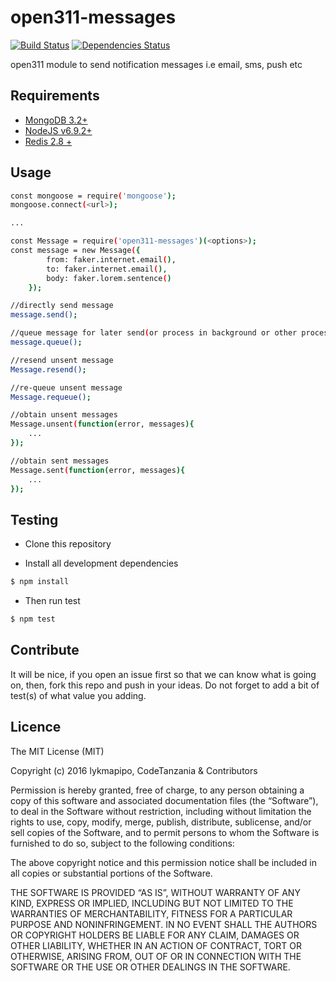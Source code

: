 open311-messages
================

[![Build Status](https://travis-ci.org/CodeTanzania/open311-messages.svg?branch=master)](https://travis-ci.org/CodeTanzania/open311-messages)
[![Dependencies Status](https://david-dm.org/CodeTanzania/open311-messages/status.svg?style=flat-square)](https://david-dm.org/CodeTanzania/open311-messages)

open311 module to send notification messages i.e email, sms, push etc

## Requirements
- [MongoDB 3.2+](https://www.mongodb.com/)
- [NodeJS v6.9.2+](https://nodejs.org)
- [Redis 2.8 +](https://redis.io/)

## Usage
```sh
const mongoose = require('mongoose');
mongoose.connect(<url>);

...

const Message = require('open311-messages')(<options>);
const message = new Message({
        from: faker.internet.email(),
        to: faker.internet.email(),
        body: faker.lorem.sentence()
    });

//directly send message
message.send();

//queue message for later send(or process in background or other process)
message.queue();

//resend unsent message
Message.resend();

//re-queue unsent message
Message.requeue();

//obtain unsent messages
Message.unsent(function(error, messages){
    ...
});

//obtain sent messages
Message.sent(function(error, messages){
    ...
});

``` 

## Testing
* Clone this repository

* Install all development dependencies
```sh
$ npm install
```

* Then run test
```sh
$ npm test
```

## Contribute
It will be nice, if you open an issue first so that we can know what is going on, then, fork this repo and push in your ideas. Do not forget to add a bit of test(s) of what value you adding.

## Licence
The MIT License (MIT)

Copyright (c) 2016 lykmapipo, CodeTanzania & Contributors

Permission is hereby granted, free of charge, to any person obtaining a copy of this software and associated documentation files (the “Software”), to deal in the Software without restriction, including without limitation the rights to use, copy, modify, merge, publish, distribute, sublicense, and/or sell copies of the Software, and to permit persons to whom the Software is furnished to do so, subject to the following conditions:

The above copyright notice and this permission notice shall be included in all copies or substantial portions of the Software.

THE SOFTWARE IS PROVIDED “AS IS”, WITHOUT WARRANTY OF ANY KIND, EXPRESS OR IMPLIED, INCLUDING BUT NOT LIMITED TO THE WARRANTIES OF MERCHANTABILITY, FITNESS FOR A PARTICULAR PURPOSE AND NONINFRINGEMENT. IN NO EVENT SHALL THE AUTHORS OR COPYRIGHT HOLDERS BE LIABLE FOR ANY CLAIM, DAMAGES OR OTHER LIABILITY, WHETHER IN AN ACTION OF CONTRACT, TORT OR OTHERWISE, ARISING FROM, OUT OF OR IN CONNECTION WITH THE SOFTWARE OR THE USE OR OTHER DEALINGS IN THE SOFTWARE. 